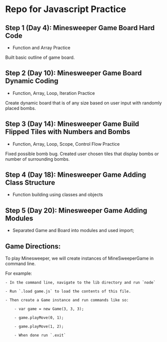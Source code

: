 # Repo for Javascript Practice

## Step 1 (Day 4): Minesweeper Game Board Hard Code

- Function and Array Practice

Built basic outline of game board.

## Step 2 (Day 10): Minesweeper Game Board Dynamic Coding

- Function, Array, Loop, Iteration Practice

Create dynamic board that is of any size based on user input with randomly placed bombs.

## Step 3 (Day 14): Minesweeper Game Build Flipped Tiles with Numbers and Bombs

- Function, Array, Loop, Scope, Control Flow Practice

Fixed possible bomb bug.
Created user chosen tiles that display bombs or number of surrounding bombs.

## Step 4 (Day 18): Minesweeper Game Adding Class Structure

- Function building using classes and objects

## Step 5 (Day 20): Minesweeper Game Adding Modules

- Separated Game and Board into modules and used import;

## Game Directions:

To play Minesweeper, we will create instances of MineSweeperGame in command line.

For example:

    - In the command line, navigate to the lib directory and run `node`

    - Run `.load game.js` to load the contents of this file.

    - Then create a Game instance and run commands like so:

        - var game = new Game(3, 3, 3);

        - game.playMove(0, 1);

        - game.playMove(1, 2);

        - When done run `.exit`